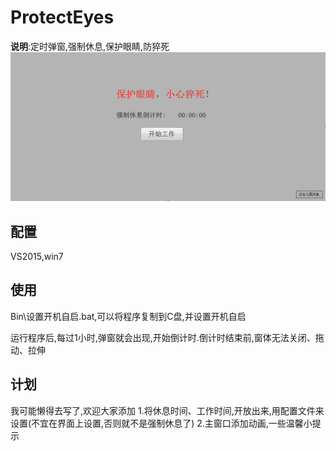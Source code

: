 # ProtectEyes

**说明**:定时弹窗,强制休息,保护眼睛,防猝死
![效果图](./Image/效果图.png)

## 配置

VS2015,win7

## 使用

Bin\设置开机自启.bat,可以将程序复制到C盘,并设置开机自启

运行程序后,每过1小时,弹窗就会出现,开始倒计时.倒计时结束前,窗体无法关闭、拖动、拉伸

## 计划
我可能懒得去写了,欢迎大家添加
1.将休息时间、工作时间,开放出来,用配置文件来设置(不宜在界面上设置,否则就不是强制休息了)
2.主窗口添加动画,一些温馨小提示
